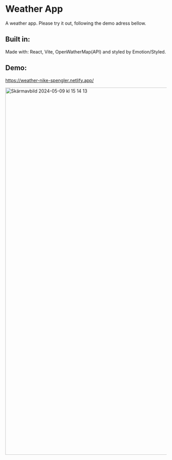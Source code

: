# Weather App
A weather app. Please try it out, following the demo adress bellow. 

## Built in: 
Made with: React, Vite, OpenWatherMap(API) and styled by Emotion/Styled.

## Demo: 
https://weather-nike-spengler.netlify.app/

<img width="1143" alt="Skärmavbild 2024-05-09 kl  15 14 13" src="https://github.com/NikeSpengler/ToDoApp-React/assets/32640656/4b4ecf6a-db13-47b9-bbbd-72865b7283d6">


